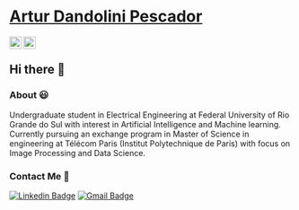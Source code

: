  # <a href="https://www.linkedin.com/in/arturpescador/">Artur Dandolini Pescador</a>

 <a href="https://linkedin.com/in/arturpescador">
  <img align="left" alt="Artur Dandolini Pescador" width="22px" src="https://cdn.jsdelivr.net/npm/simple-icons@v3/icons/linkedin.svg" />
</a>
<a href="https://github.com/arturpescador">
  <img align="left" alt="Ashwani's Github" width="22px" src="https://cdn.jsdelivr.net/npm/simple-icons@v3/icons/github.svg" />
</a>

<br/>

## Hi there 👋

### About :smiley:
Undergraduate student in Electrical Engineering at Federal University of Rio Grande do Sul with interest in Artificial Intelligence and Machine learning. Currently pursuing an exchange program in Master of Science in engineering at Télécom Paris (Institut Polytechnique de Paris) with focus on Image Processing and Data Science.

### Contact Me :speech_balloon:
[![Linkedin Badge](https://img.shields.io/badge/-arturpescador-blue?style=flat-square&logo=Linkedin&logoColor=white&link=https://www.linkedin.com/in/arturpescador/)](https://www.linkedin.com/in/arturpescador/)
[![Gmail Badge](https://img.shields.io/badge/-artur.dpescador@gmail.com-c14438?style=flat-square&logo=Gmail&logoColor=white&link=mailto:artur.dpescador@gmail.com)](mailto:artur.dpescador@gmail.com) 

